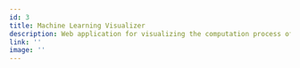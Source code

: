 ```yaml
--- 
id: 3
title: Machine Learning Visualizer
description: Web application for visualizing the computation process of various algorithms from machine learning and optimization. This project also servers as a learning tool, as it is based on the syllabus of the ML module at Swansea University.
link: ''
image: ''
---
```













